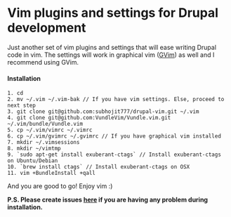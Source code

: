 # Vim plugins and settings for Drupal development

Just another set of vim plugins and settings that will ease writing Drupal code
in vim. The settings will work in graphical vim
([GVim](https://apps.ubuntu.com/cat/applications/vim-gnome/)) as well and I recommend using GVim.

#### Installation
```
1. cd
2. mv ~/.vim ~/.vim-bak // If you have vim settings. Else, proceed to next step
3. git clone git@github.com:subhojit777/drupal-vim.git ~/.vim
4. git clone git@github.com:VundleVim/Vundle.vim.git ~/.vim/bundle/Vundle.vim
5. cp ~/.vim/vimrc ~/.vimrc
6. cp ~/.vim/gvimrc ~/.gvimrc // If you have graphical vim installed
7. mkdir ~/.vimsessions
8. mkdir ~/vimtmp
9. `sudo apt-get install exuberant-ctags` // Install exuberant-ctags on Ubuntu/Debian
10. `brew install ctags` // Install exuberant-ctags on OSX
11. vim +BundleInstall +qall
```

And you are good to go! Enjoy vim :)

**P.S. Please create issues [here](https://github.com/subhojit777/drupal-vim/issues/new) if you are having any problem during installation.**
